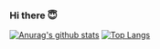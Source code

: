 ### Hi there 😇
[![Anurag's github stats](https://github-readme-stats.vercel.app/api?username=nagi125)](https://github.com/anuraghazra/github-readme-stats)
[![Top Langs](https://github-readme-stats.vercel.app/api/top-langs/?username=anuraghazra)](https://github.com/anuraghazra/github-readme-stats)
